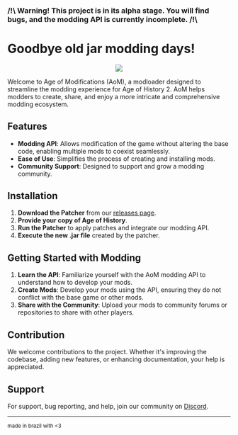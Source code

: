 
### /!\\ Warning! This project is in its alpha stage. You will find bugs, and the modding API is currently incomplete. /!\\

# Goodbye old jar modding days!

<p align="center">
  <img src="https://gitlab.com/age-of-modifications/age-of-modifications/-/raw/master/aom.png" />
</p>

Welcome to Age of Modifications (AoM), a modloader designed to streamline the modding experience for Age of History 2. AoM helps modders to create, share, and enjoy a more intricate and comprehensive modding ecosystem.

## Features

- **Modding API**: Allows modification of the game without altering the base code, enabling multiple mods to coexist seamlessly.
- **Ease of Use**: Simplifies the process of creating and installing mods.
- **Community Support**: Designed to support and grow a modding community.

## Installation

1. **Download the Patcher** from our [releases page](https://gitlab.com/age-of-modifications/age-of-modifications/-/releases).
2. **Provide your copy of Age of History**.
3. **Run the Patcher** to apply patches and integrate our modding API.
4. **Execute the new .jar file** created by the patcher.

## Getting Started with Modding

1. **Learn the API**: Familiarize yourself with the AoM modding API to understand how to develop your mods.
2. **Create Mods**: Develop your mods using the API, ensuring they do not conflict with the base game or other mods.
3. **Share with the Community**: Upload your mods to community forums or repositories to share with other players.

## Contribution

We welcome contributions to the project. Whether it's improving the codebase, adding new features, or enhancing documentation, your help is appreciated.

## Support

For support, bug reporting, and help, join our community on [Discord](https://discord.gg/5gX297vNDC).

---

<sub>made in brazil with <3</sub>
